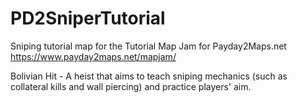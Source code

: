 # PD2SniperTutorial
Sniping tutorial map for the Tutorial Map Jam for Payday2Maps.net https://www.payday2maps.net/mapjam/

Bolivian Hit - A heist that aims to teach sniping mechanics (such as collateral kills and wall piercing) and practice players' aim.
